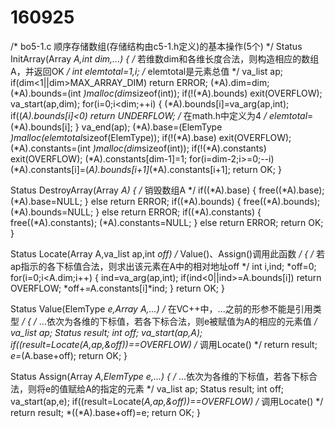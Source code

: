 # 160925

 /* bo5-1.c 顺序存储数组(存储结构由c5-1.h定义)的基本操作(5个) */
 Status InitArray(Array *A,int dim,...)
 { /* 若维数dim和各维长度合法，则构造相应的数组A，并返回OK */
   int elemtotal=1,i; /* elemtotal是元素总值 */
   va_list ap;
   if(dim<1||dim>MAX_ARRAY_DIM)
     return ERROR;
   (*A).dim=dim;
   (*A).bounds=(int *)malloc(dim*sizeof(int));
   if(!(*A).bounds)
     exit(OVERFLOW);
   va_start(ap,dim);
   for(i=0;i<dim;++i)
   {
     (*A).bounds[i]=va_arg(ap,int);
     if((*A).bounds[i]<0)
       return UNDERFLOW; /* 在math.h中定义为4 */
     elemtotal*=(*A).bounds[i];
   }
   va_end(ap);
   (*A).base=(ElemType *)malloc(elemtotal*sizeof(ElemType));
   if(!(*A).base)
     exit(OVERFLOW);
   (*A).constants=(int *)malloc(dim*sizeof(int));
   if(!(*A).constants)
     exit(OVERFLOW);
   (*A).constants[dim-1]=1;
   for(i=dim-2;i>=0;--i)
     (*A).constants[i]=(*A).bounds[i+1]*(*A).constants[i+1];
   return OK;
 }

 Status DestroyArray(Array *A)
 { /* 销毁数组A */
   if((*A).base)
   {
     free((*A).base);
     (*A).base=NULL;
   }
   else
     return ERROR;
   if((*A).bounds)
   {
     free((*A).bounds);
     (*A).bounds=NULL;
   }
   else
     return ERROR;
   if((*A).constants)
   {
     free((*A).constants);
     (*A).constants=NULL;
   }
   else
     return ERROR;
   return OK;
 }

 Status Locate(Array A,va_list ap,int *off) /* Value()、Assign()调用此函数 */
 { /* 若ap指示的各下标值合法，则求出该元素在A中的相对地址off */
   int i,ind;
   *off=0;
   for(i=0;i<A.dim;i++)
   {
     ind=va_arg(ap,int);
     if(ind<0||ind>=A.bounds[i])
       return OVERFLOW;
     *off+=A.constants[i]*ind;
   }
   return OK;
 }

 Status Value(ElemType *e,Array A,...) /* 在VC++中，...之前的形参不能是引用类型 */
 { /* ...依次为各维的下标值，若各下标合法，则e被赋值为A的相应的元素值 */
   va_list ap;
   Status result;
   int off;
   va_start(ap,A);
   if((result=Locate(A,ap,&off))==OVERFLOW) /* 调用Locate() */
     return result;
   *e=*(A.base+off);
   return OK;
 }

 Status Assign(Array *A,ElemType e,...)
 { /* ...依次为各维的下标值，若各下标合法，则将e的值赋给A的指定的元素 */
   va_list ap;
   Status result;
   int off;
   va_start(ap,e);
   if((result=Locate(*A,ap,&off))==OVERFLOW) /* 调用Locate() */
     return result;
   *((*A).base+off)=e;
   return OK;
 }
